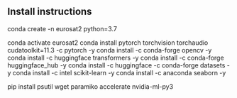 



Install instructions
----------------------------------
conda create -n eurosat2 python=3.7

conda activate eurosat2
conda install pytorch torchvision torchaudio cudatoolkit=11.3 -c pytorch -y
conda install -c conda-forge opencv -y
conda install -c huggingface transformers -y
conda install -c conda-forge huggingface_hub -y
conda install -c huggingface -c conda-forge datasets -y
conda install -c intel scikit-learn -y
conda install -c anaconda seaborn -y

pip install psutil wget paramiko accelerate nvidia-ml-py3



